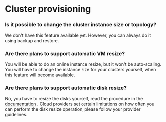 # Cluster provisioning

### Is it possible to change the cluster instance size or topology?

We don't have this feature available yet. However, you can always do it using backup and restore.

### Are there plans to support automatic VM resize?

You will be able to do an online instance resize, but it won't be auto-scaling. You will have to change the instance size for your clusters yourself, when this feature will become available.

### Are there plans to support automatic disk resize?

No, you have to resize the disks yourself, read the procedure in the [documentation](/cloud/ops/disk_expand/) . Cloud providers set certain limitations on how often you can perform the disk resize operation, please follow your provider guidelines.
